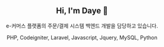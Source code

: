 <div align="center"> 

## Hi, I'm Daye 👋

e-커머스 플랫폼의 주문/결제 시스템 백엔드 개발을 담당하고 있습니다.

PHP, Codeigniter, Laravel, Javascript, Jquery, MySQL, Python

</div>
<!--
**daye9005kim/daye9005kim** is a ✨ _special_ ✨ repository because its `README.md` (this file) appears on your GitHub profile.
![header](https://capsule-render.vercel.app/api?type=transparent&text=백엔드개발자)

Here are some ideas to get you started:

- 🔭 I’m currently working on ...
- 🌱 I’m currently learning ...
- 👯 I’m looking to collaborate on ...
- 🤔 I’m looking for help with ...
- 💬 Ask me about ...
- 📫 How to reach me: ...
- 😄 Pronouns: ...
- ⚡ Fun fact: ...
-->
